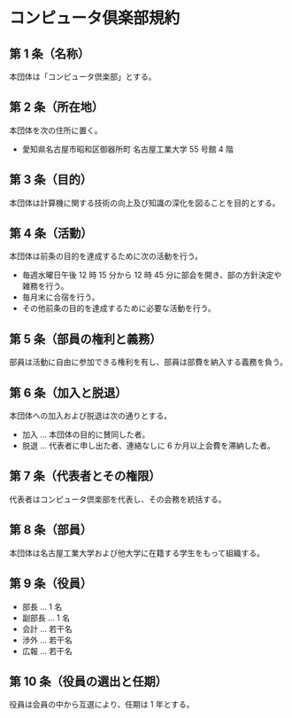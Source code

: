 # コンピュータ倶楽部規約

## 第 1 条（名称）

本団体は「コンピュータ倶楽部」とする。

## 第 2 条（所在地）

本団体を次の住所に置く。

- 愛知県名古屋市昭和区御器所町 名古屋工業大学 55 号館 4 階

## 第 3 条（目的）

本団体は計算機に関する技術の向上及び知識の深化を図ることを目的とする。

## 第 4 条（活動）

本団体は前条の目的を達成するために次の活動を行う。

- 毎週水曜日午後 12 時 15 分から 12 時 45 分に部会を開き、部の方針決定や雑務を行う。
- 毎月末に合宿を行う。
- その他前条の目的を達成するために必要な活動を行う。

## 第 5 条（部員の権利と義務）

部員は活動に自由に参加できる権利を有し、部員は部費を納入する義務を負う。

## 第 6 条（加入と脱退）

本団体への加入および脱退は次の通りとする。

- 加入 ... 本団体の目的に賛同した者。
- 脱退 ... 代表者に申し出た者、連絡なしに 6 か月以上会費を滞納した者。

## 第 7 条（代表者とその権限）

代表者はコンピュータ倶楽部を代表し、その会務を統括する。

## 第 8 条（部員）

本団体は名古屋工業大学および他大学に在籍する学生をもって組織する。

## 第 9 条（役員）

- 部長 ... 1 名
- 副部長 ... 1 名
- 会計 ... 若干名
- 渉外 ... 若干名
- 広報 ... 若干名

## 第 10 条（役員の選出と任期）

役員は会員の中から互選により、任期は 1 年とする。
